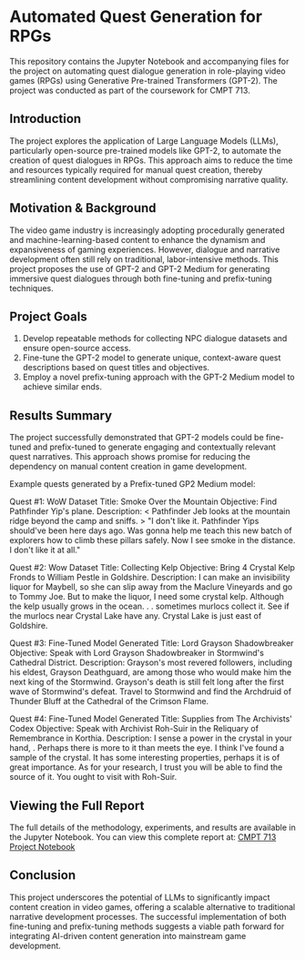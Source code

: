 # Automated Quest Generation for RPGs

This repository contains the Jupyter Notebook and accompanying files for the project on automating quest dialogue generation in role-playing video games (RPGs) using Generative Pre-trained Transformers (GPT-2). The project was conducted as part of the coursework for CMPT 713.

## Introduction

The project explores the application of Large Language Models (LLMs), particularly open-source pre-trained models like GPT-2, to automate the creation of quest dialogues in RPGs. This approach aims to reduce the time and resources typically required for manual quest creation, thereby streamlining content development without compromising narrative quality.

## Motivation & Background

The video game industry is increasingly adopting procedurally generated and machine-learning-based content to enhance the dynamism and expansiveness of gaming experiences. However, dialogue and narrative development often still rely on traditional, labor-intensive methods. This project proposes the use of GPT-2 and GPT-2 Medium for generating immersive quest dialogues through both fine-tuning and prefix-tuning techniques.

## Project Goals

1. Develop repeatable methods for collecting NPC dialogue datasets and ensure open-source access.
2. Fine-tune the GPT-2 model to generate unique, context-aware quest descriptions based on quest titles and objectives.
3. Employ a novel prefix-tuning approach with the GPT-2 Medium model to achieve similar ends.

## Results Summary

The project successfully demonstrated that GPT-2 models could be fine-tuned and prefix-tuned to generate engaging and contextually relevant quest narratives. This approach shows promise for reducing the dependency on manual content creation in game development.

Example quests generated by a Prefix-tuned GP2 Medium model:

Quest #1: WoW Dataset Title: Smoke Over the Mountain
Objective: Find Pathfinder Yip's plane. Description: < Pathfinder Jeb looks at the mountain ridge beyond the camp and sniffs. > "I don't like it. Pathfinder Yips should've been here days ago. Was gonna help me teach this new batch of explorers how to climb these pillars safely. Now I see smoke in the distance. I don't like it at all."

Quest #2: Wow Dataset Title: Collecting Kelp Objective: Bring 4 Crystal Kelp Fronds to William Pestle in Goldshire. Description: I can make an invisibility liquor for Maybell, so she can slip away from the Maclure Vineyards and go to Tommy Joe. But to make the liquor, I need some crystal kelp. Although the kelp usually grows in the ocean. . . sometimes murlocs collect it. See if the murlocs near Crystal Lake have any. Crystal Lake is just east of Goldshire.

Quest #3: Fine-Tuned Model Generated Title: Lord Grayson Shadowbreaker Objective: Speak with Lord Grayson Shadowbreaker in Stormwind's Cathedral District.
Description: Grayson's most revered followers, including his eldest, Grayson Deathguard, are among those who would make him the next king of the Stormwind. Grayson's death is still felt long after the first wave of Stormwind's defeat. Travel to Stormwind and find the Archdruid of Thunder Bluff at the Cathedral of the Crimson Flame.

Quest #4: Fine-Tuned Model Generated Title: Supplies from The Archivists' Codex Objective: Speak with Archivist Roh-Suir in the Reliquary of Remembrance in Korthia.
Description: I sense a power in the crystal in your hand, . Perhaps there is more to it than meets the eye. I think I've found a sample of the crystal. It has some interesting properties, perhaps it is of great importance. As for your research, I trust you will be able to find the source of it. You ought to visit with Roh-Suir.

## Viewing the Full Report

The full details of the methodology, experiments, and results are available in the Jupyter Notebook. You can view this complete report at:
[CMPT 713 Project Notebook](answer/cmpt713_tcb5_proj.ipynb)

## Conclusion

This project underscores the potential of LLMs to significantly impact content creation in video games, offering a scalable alternative to traditional narrative development processes. The successful implementation of both fine-tuning and prefix-tuning methods suggests a viable path forward for integrating AI-driven content generation into mainstream game development.

